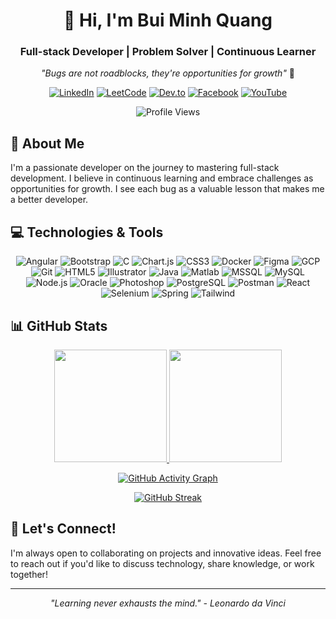 <div align="center">
  
# 👋 Hi, I'm Bui Minh Quang

### Full-stack Developer | Problem Solver | Continuous Learner

*"Bugs are not roadblocks, they're opportunities for growth"* 🚀

[![LinkedIn](https://img.shields.io/badge/LinkedIn-0077B5?style=for-the-badge&logo=linkedin&logoColor=white)](https://linkedin.com/in/quang-bui-minh-626724316/)
[![LeetCode](https://img.shields.io/badge/LeetCode-FFA116?style=for-the-badge&logo=leetcode&logoColor=white)](https://www.leetcode.com/nhocsocnhu2002/)
[![Dev.to](https://img.shields.io/badge/dev.to-0A0A0A?style=for-the-badge&logo=dev.to&logoColor=white)](https://dev.to/quangbm0807)
[![Facebook](https://img.shields.io/badge/Facebook-1877F2?style=for-the-badge&logo=facebook&logoColor=white)](https://fb.com/bminhquangg)
[![YouTube](https://img.shields.io/badge/YouTube-FF0000?style=for-the-badge&logo=youtube&logoColor=white)](https://www.youtube.com/@quangbui-oz7nt)

![Profile Views](https://komarev.com/ghpvc/?username=quangbm0807&label=Profile%20views&color=0e75b6&style=flat-square)

</div>

## 🚀 About Me

I'm a passionate developer on the journey to mastering full-stack development. I believe in continuous learning and embrace challenges as opportunities for growth. I see each bug as a valuable lesson that makes me a better developer.

## 💻 Technologies & Tools

<p align="center">
  <img src="https://img.shields.io/badge/Angular-DD0031?style=for-the-badge&logo=angular&logoColor=white" alt="Angular" />
  <img src="https://img.shields.io/badge/Bootstrap-563D7C?style=for-the-badge&logo=bootstrap&logoColor=white" alt="Bootstrap" />
  <img src="https://img.shields.io/badge/C-00599C?style=for-the-badge&logo=c&logoColor=white" alt="C" />
  <img src="https://img.shields.io/badge/Chart.js-FF6384?style=for-the-badge&logo=chart-dot-js&logoColor=white" alt="Chart.js" />
  <img src="https://img.shields.io/badge/CSS3-1572B6?style=for-the-badge&logo=css3&logoColor=white" alt="CSS3" />
  <img src="https://img.shields.io/badge/Docker-2CA5E0?style=for-the-badge&logo=docker&logoColor=white" alt="Docker" />
  <img src="https://img.shields.io/badge/Figma-F24E1E?style=for-the-badge&logo=figma&logoColor=white" alt="Figma" />
  <img src="https://img.shields.io/badge/Google_Cloud-4285F4?style=for-the-badge&logo=google-cloud&logoColor=white" alt="GCP" />
  <img src="https://img.shields.io/badge/Git-F05032?style=for-the-badge&logo=git&logoColor=white" alt="Git" />
  <img src="https://img.shields.io/badge/HTML5-E34F26?style=for-the-badge&logo=html5&logoColor=white" alt="HTML5" />
  <img src="https://img.shields.io/badge/Adobe%20Illustrator-FF9A00?style=for-the-badge&logo=adobe%20illustrator&logoColor=white" alt="Illustrator" />
  <img src="https://img.shields.io/badge/Java-ED8B00?style=for-the-badge&logo=java&logoColor=white" alt="Java" />
  <img src="https://img.shields.io/badge/Matlab-0076A8?style=for-the-badge&logo=mathworks&logoColor=white" alt="Matlab" />
  <img src="https://img.shields.io/badge/Microsoft%20SQL%20Server-CC2927?style=for-the-badge&logo=microsoft%20sql%20server&logoColor=white" alt="MSSQL" />
  <img src="https://img.shields.io/badge/MySQL-005C84?style=for-the-badge&logo=mysql&logoColor=white" alt="MySQL" />
  <img src="https://img.shields.io/badge/Node.js-339933?style=for-the-badge&logo=nodedotjs&logoColor=white" alt="Node.js" />
  <img src="https://img.shields.io/badge/Oracle-F80000?style=for-the-badge&logo=oracle&logoColor=white" alt="Oracle" />
  <img src="https://img.shields.io/badge/Adobe%20Photoshop-31A8FF?style=for-the-badge&logo=Adobe%20Photoshop&logoColor=black" alt="Photoshop" />
  <img src="https://img.shields.io/badge/PostgreSQL-316192?style=for-the-badge&logo=postgresql&logoColor=white" alt="PostgreSQL" />
  <img src="https://img.shields.io/badge/Postman-FF6C37?style=for-the-badge&logo=Postman&logoColor=white" alt="Postman" />
  <img src="https://img.shields.io/badge/React-20232A?style=for-the-badge&logo=react&logoColor=61DAFB" alt="React" />
  <img src="https://img.shields.io/badge/Selenium-43B02A?style=for-the-badge&logo=Selenium&logoColor=white" alt="Selenium" />
  <img src="https://img.shields.io/badge/Spring-6DB33F?style=for-the-badge&logo=spring&logoColor=white" alt="Spring" />
  <img src="https://img.shields.io/badge/Tailwind_CSS-38B2AC?style=for-the-badge&logo=tailwind-css&logoColor=white" alt="Tailwind" />
</p>

## 📊 GitHub Stats

<div align="center">
  
  <a href="https://github.com/quangbm0807">
    <img height="180em" src="https://github-readme-stats.vercel.app/api?username=quangbm0807&show_icons=true&theme=tokyonight&hide_border=true&count_private=true" />
    <img height="180em" src="https://github-readme-stats.vercel.app/api/top-langs/?username=quangbm0807&layout=compact&theme=tokyonight&hide_border=true" />
  </a>
  
  <br/>
  
  [![GitHub Activity Graph](https://github-readme-activity-graph.vercel.app/graph?username=quangbm0807&theme=tokyo-night&hide_border=true)](https://github.com/ashutosh00710/github-readme-activity-graph)

  [![GitHub Streak](https://streak-stats.demolab.com?user=quangbm0807&theme=tokyonight&hide_border=true)](https://git.io/streak-stats)
  
</div>


## 🤝 Let's Connect!

I'm always open to collaborating on projects and innovative ideas. Feel free to reach out if you'd like to discuss technology, share knowledge, or work together!

---
<div align="center">
  <em>"Learning never exhausts the mind." - Leonardo da Vinci</em>
</div>
